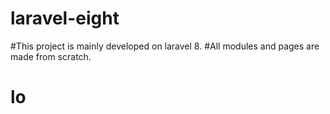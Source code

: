 # laravel-eight
#This project is mainly developed on laravel 8.
#All modules and pages are made from scratch.
# lo
